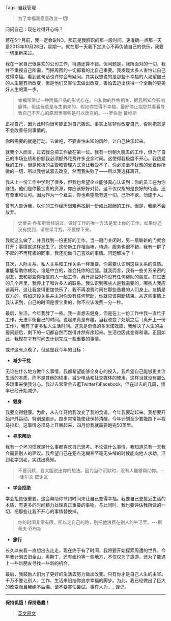 Tags: 自我管理

> 为了幸福我愿意改变一切!

问问自己：现在过得开心吗？

若在5个月前，我一定会说NO。那正是我辞职的那一段时间。更准确一点那一天是2013年10月28日，星期一。就在那一天我下定决心不再伪装自己的快乐，我要一切重新来过。

我在一家自己很喜欢的公司工作，待遇还算不错。但问题是，我所面对的一切，我并不重视自己所需，而把周围的一切都看的比自己重要。我发现太多人害怕让自己过得幸福。看到这句话也许你会有疑问。其实我想说的是那些不幸福的人渴望自己的人生能有所改变，但是他们又害怕去做出改变，害怕去迈出获得一个全新的更美好人生的第一步。

> 幸福常常以一种附属产品的形式存在。它和你的性格相关，据我所知会影响腺体。但这玩意是与生俱来的，假如你觉得不幸福，最好停止抱怨并看看导致自己不开心的原因里哪些是可以改变的。---罗伯逊·戴维斯

正视自己，因为此时你很可能正对自己撒谎。事实上除非你改变自己，否则抱怨是不会改善任何事情的。

你所需要的就是行动。去做吧，不要害怕未知的风险。让自己快乐起来。

就我个人而言，过去我总把工作放在第一位。我有一份朝九晚五的工作，但为了自己的市场业绩和份额我必须额外花费许多业余时间。这使得我极度不开心。我热爱我的工作，但是死板的主管和管理方式真让我受不了。你必须毫不犹豫的爱着你所做的一切，所以我尝试着去改变，然而我失败了——所以我选择离开。

我从上一份工作中学到了很多，但我也希望企业能够真心认识到：你的员工在为你赚钱。他们是你最宝贵的资源，你应该好好对待。这不仅仅指的是良好的待遇，还有尊重和认可。因为作为一个雇主，你也希望能有这一切。己所不欲，勿施于人。

曾有人告诉我，以你的工作经历很难再找到一份如此报酬的工作。但是，我绝不会放弃。

> 史蒂夫·乔布斯曾经说过，做好工作的唯一方法是爱上你的工作。如果你还没有找到，请继续寻找，不要停下来。

我就这么做了，并且找到一份更好的工作。当一扇门关闭时，另一扇崭新的门就会打开；事情就这样发生了。这份新工作相当棒，待遇，服务也很不错，我有一群了不起的不再死板的同事，我还能做自己喜欢的事情。问题解决了！

其次，人际关系。私人关系和工作关系一样重要。你需要认识到这些关系的性质。谁能帮助你成功，谁是中立的，谁会托你的后腿。就我而言，我有一些关系亲密的朋友，去和那些你相信的人一起工作，离开那些对你没有任何帮助的朋友。在过去的几个月里，我停止了和许多人的联系。我认识到哪些人是我需要的，哪些人我应该离开。这让我变得更加快乐了。我不再浪费时间在那些愚蠢的人们身上。友情是双方的。假如这段关系并未对你没有任何帮助，你就应该果断结束。从这些事情上我认识到，自己的时间是很宝贵的，你不应该浪费一分一秒。

最后，生活。今年我胖了一些。我一直想去健身，但是在上一份工作中我一直忙于工作，无法平衡自己的时间。说起来真是有趣，当我改变了处境之后（离开上一份工作），我有了更多私人生活时间。这真是奇怪的多米诺效应，我解决了人生的主要问题后，剩下的一切都自然而然得井然有序起来。生活也因此变得和谐。正因如此，我现在才有时间去计划完成一些重要的事情。

或许这有点晚了，但这是我今年的目标：

- **减少干扰**

无论在什么地方做什么事情，我都希望能够全身心的投入。我希望自己能够更关注生活的本质，而不是其他的琐事。减少电话和社交媒体的使用，这样当就没有那么多琐事来使我分心。我过去常常会去逛Twitter和Facebook，但在过去的几周，频率已经开始减少。

- **健身**.

我要变得健康。为此，从去年开始我改变了我的食谱，今年我要动起来。我想要开始户外运动，特别是跑步。跑步常常能使我保持清醒，今年计划至少要能跑下半程马拉松。这事情必须马上开展起来，四月份我就需要跑完50英里。

- **寻求帮助**

我有一个坏习惯就是什么事都喜欢自己思考。不论做什么事情，我知道总有一天我会需要别人的建议。我希望自己在犯点迷糊甚至毫无头绪的时候能向他人求助。活到老学到老，实践出真知。

> 不要沉默，要大胆说出你的想法。因为当你沉默时，没有人能够帮助你。---谢尔文·皮谢瓦

- **学会拒绝**

学会拒绝很重要。这会帮助你节约时间来让自己变得幸福。我要自己更接近生活的本质，有更多的时间精力处理真正重要的事物。与此同时，我也要评估我所做的一切，把那些让我不开心的事情替换掉。

> 你的时间非常有限，所以走自己的路，别把他浪费在别人的生活里。---斯蒂夫·乔布斯

- **旅行**

长久以来我一直想出去走走，现在终于有了时间，我将要开始探索周遭的世界。今年我计划去旧金山，奥斯丁，还有纽约等一些地方，不仅仅为了旅游，还为了能遇上一些新朋友寻找一些新的机会。

最后，我鼓励人们为了更好的生活去努力做出改变。只有你才是自己人生的主宰。千万不要让别人、工作、生活来阻挡你追求幸福的脚步。为此，我已经做出了巨大的改变而且我绝不后悔。请不要害怕尝试。事在人为……谨记。

------

**保持饥饿！保持愚蠢！**

> [英文原文](https://medium.com/life-hacks/b797e0d5501c)